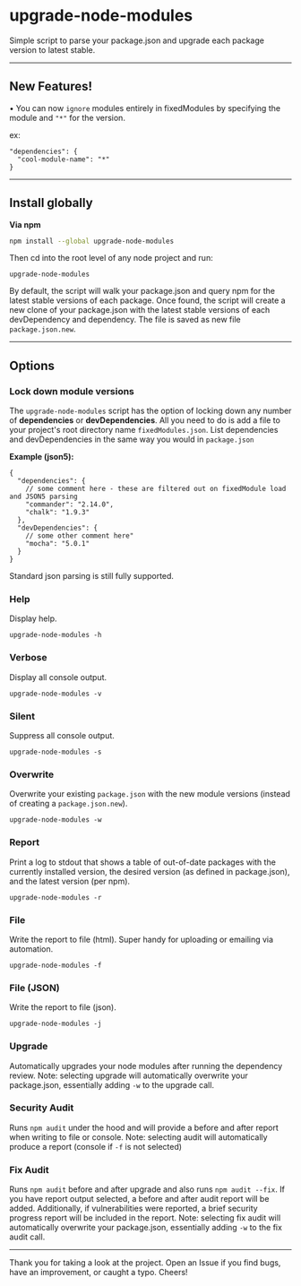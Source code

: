 # upgrade-node-modules
Simple script to parse your package.json and upgrade each package version to latest stable.

---

## New Features!
• You can now `ignore` modules entirely in fixedModules by specifying the module and `"*"` for the version.

ex:
```
"dependencies": {
  "cool-module-name": "*"
}
```


---

## Install globally

**Via npm**
```bash
npm install --global upgrade-node-modules
```

Then cd into the root level of any node project and run:
```
upgrade-node-modules
```

By default, the script will walk your package.json and query npm for the latest stable versions of each package. Once found, the script will create a new clone of your package.json with the latest stable versions of each devDependency and dependency. The file is saved as new file `package.json.new`.

---

## Options

### Lock down module versions

The `upgrade-node-modules` script has the option of locking down any number of **dependencies** or **devDependencies**. All you need to do is add a file to your project's root directory name `fixedModules.json`. List dependencies and devDependencies in the same way you would in `package.json`

**Example (json5):**
```json5
{
  "dependencies": {
    // some comment here - these are filtered out on fixedModule load and JSON5 parsing
    "commander": "2.14.0",
    "chalk": "1.9.3"
  },
  "devDependencies": {
    // some other comment here"
    "mocha": "5.0.1"
  }
}
```

Standard json parsing is still fully supported.

### Help
Display help.
```
upgrade-node-modules -h
```

### Verbose
Display all console output.
```
upgrade-node-modules -v
```

### Silent
Suppress all console output.
```
upgrade-node-modules -s
```

### Overwrite
Overwrite your existing `package.json` with the new module versions (instead of creating a `package.json.new`).
```
upgrade-node-modules -w
```

### Report
Print a log to stdout that shows a table of out-of-date packages with the currently installed version, the desired version (as defined in package.json), and the latest version (per npm).
```
upgrade-node-modules -r
```

### File
Write the report to file (html). Super handy for uploading or emailing via automation.
```
upgrade-node-modules -f
```

### File (JSON)
Write the report to file (json).
```
upgrade-node-modules -j
```

### Upgrade
Automatically upgrades your node modules after running the dependency review.
Note: selecting upgrade will automatically overwrite your package.json, essentially adding `-w` to the upgrade call.

### Security Audit
Runs `npm audit` under the hood and will provide a before and after report when writing to file or console.
Note: selecting audit will automatically produce a report (console if `-f` is not selected)

### Fix Audit
Runs `npm audit` before and after upgrade and also runs `npm audit --fix`. If you have report output selected, a before and after audit report will be added. Additionally, if vulnerabilities were reported, a brief security progress report will be included in the report.
Note: selecting fix audit will automatically overwrite your package.json, essentially adding `-w` to the fix audit call.

---

Thank you for taking a look at the project. Open an Issue if you find bugs, have an improvement, or caught a typo. Cheers!
